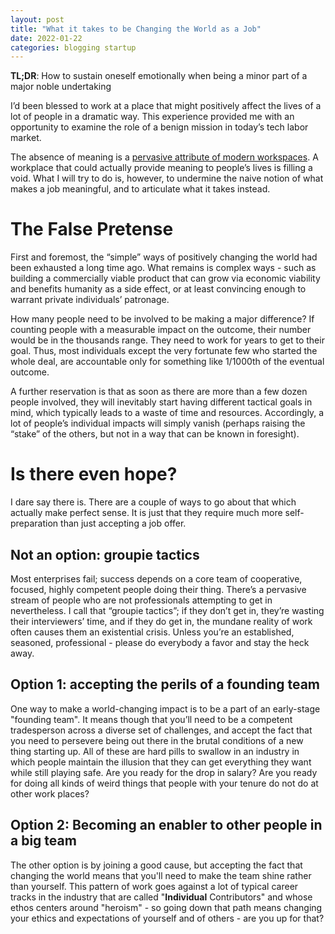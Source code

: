 ```yaml
---
layout: post
title: "What it takes to be Changing the World as a Job"
date: 2022-01-22
categories: blogging startup
---
```

**TL;DR**: How to sustain oneself emotionally when being a minor part of a major noble undertaking

I’d been blessed to work at a place that might positively affect the lives of a lot of people in a dramatic way. This experience provided me with an opportunity to examine the role of a benign mission in today’s tech labor market.

The absence of meaning is a [pervasive attribute of modern workspaces](https://en.wikipedia.org/wiki/Bullshit_Jobs). A workplace that could actually provide meaning to people’s lives is filling a void. What I will try to do is, however, to undermine the naive notion of what makes a job meaningful, and to articulate what it takes instead.

# The False Pretense
First and foremost, the “simple” ways of positively changing the world had been exhausted a long time ago. What remains is complex ways - such as building a commercially viable product that can grow via economic viability and benefits humanity as a side effect, or at least convincing enough to warrant private individuals’ patronage.

How many people need to be involved to be making a major difference? If counting people with a measurable impact on the outcome, their number would be in the thousands range. They need to work for years to get to their goal. Thus, most individuals except the very fortunate few who started the whole deal, are accountable only for something like 1/1000th of the eventual outcome.

A further reservation is that as soon as there are more than a few dozen people involved, they will inevitably start having different tactical goals in mind, which typically leads to a waste of time and resources. Accordingly, a lot of people’s individual impacts will simply vanish (perhaps raising the “stake” of the others, but not in a way that can be known in foresight).

# Is there even hope?
I dare say there is. There are a couple of ways to go about that which actually make perfect sense. It is just that they require much more self-preparation than just accepting a job offer.

## Not an option: groupie tactics
Most enterprises fail; success depends on a core team of cooperative, focused, highly competent people doing their thing.
There’s a pervasive stream of people who are not professionals attempting to get in nevertheless. I call that “groupie tactics”; if they don’t get in, they’re wasting their interviewers’ time, and if they do get in, the mundane reality of work often causes them an existential crisis. Unless you’re an established, seasoned, professional - please do everybody a favor and stay the heck away. 

## Option 1: accepting the perils of a founding team
One way to make a world-changing impact is to be a part of an early-stage "founding team". It means though that you’ll need to be a competent tradesperson across a diverse set of challenges, and accept the fact that you need to persevere being out there in the brutal conditions of a new thing starting up. All of these are hard pills to swallow in an industry in which people maintain the illusion that they can get everything they want while still playing safe. Are you ready for the drop in salary? Are you ready for doing all kinds of weird things that people with your tenure do not do at other work places?

## Option 2: Becoming an enabler to other people in a big team
The other option is by joining a good cause, but accepting the fact that changing the world means that you'll need to make the team shine rather than yourself. This pattern of work goes against a lot of typical career tracks in the industry that are called "**Individual** Contributors" and whose ethos centers around "heroism" - so going down that path means changing your ethics and expectations of yourself and of others - are you up for that?
